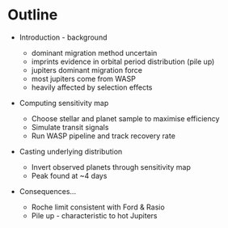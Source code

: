 # Outline

* Introduction - background
  * dominant migration method uncertain
  * imprints evidence in orbital period distribution (pile up)
  * jupiters dominant migration force
  * most jupiters come from WASP
  * heavily affected by selection effects

* Computing sensitivity map
  * Choose stellar and planet sample to maximise efficiency
  * Simulate transit signals
  * Run WASP pipeline and track recovery rate

* Casting underlying distribution
  * Invert observed planets through sensitivity map
  * Peak found at ~4 days

* Consequences...
  * Roche limit consistent with Ford & Rasio
  * Pile up - characteristic to hot Jupiters
